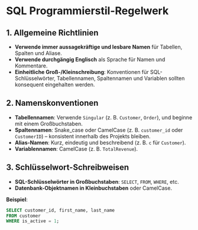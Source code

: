 # SQL Programmierstil-Regelwerk

## 1. Allgemeine Richtlinien
- **Verwende immer aussagekräftige und lesbare Namen** für Tabellen, Spalten und Aliase.
- **Verwende durchgängig Englisch** als Sprache für Namen und Kommentare.
- **Einheitliche Groß-/Kleinschreibung**: Konventionen für SQL-Schlüsselwörter, Tabellennamen, Spaltennamen und Variablen sollten konsequent eingehalten werden.

## 2. Namenskonventionen
- **Tabellennamen**: Verwende `Singular` (z. B. `Customer`, `Order`), und beginne mit einem Großbuchstaben.
- **Spaltennamen**: Snake_case oder CamelCase (z. B. `customer_id` oder `CustomerID`) – konsistent innerhalb des Projekts bleiben.
- **Alias-Namen**: Kurz, eindeutig und beschreibend (z. B. `c` für `Customer`).
- **Variablennamen**: CamelCase (z. B. `TotalRevenue`).

## 3. Schlüsselwort-Schreibweisen
- **SQL-Schlüsselwörter in Großbuchstaben**: `SELECT`, `FROM`, `WHERE`, etc.
- **Datenbank-Objektnamen in Kleinbuchstaben** oder CamelCase.

**Beispiel**:
```sql
SELECT customer_id, first_name, last_name
FROM customer
WHERE is_active = 1;

